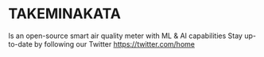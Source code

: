 # TAKEMINAKATA
Is an open-source smart air quality meter with ML &amp; AI capabilities
Stay up-to-date by following our Twitter https://twitter.com/home
